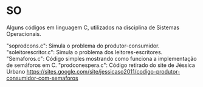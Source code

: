 # SO
Alguns códigos em linguagem C, utilizados na disciplina de Sistemas Operacionais.

"soprodcons.c": Simula o problema do produtor-consumidor.
"soleitorescritor.c": Simula o problema dos leitores-escritores.
"Semaforos.c": Código simples mostrando como funciona a implementação de semáforos em C.
"prodconespera.c": Código retirado do site de Jéssica Urbano https://sites.google.com/site/jessicaso2011/codigo-produtor-consumidor-com-semaforos
